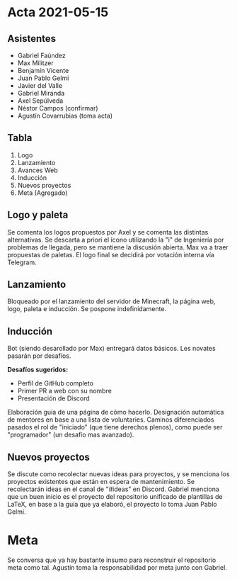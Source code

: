 # Acta 2021-05-15
## Asistentes
- Gabriel Faúndez
- Max Militzer
- Benjamín Vicente
- Juan Pablo Gelmi
- Javier del Valle
- Gabriel Miranda
- Axel Sepúlveda
- Néstor Campos (confirmar)
- Agustín Covarrubias (toma acta)

## Tabla
1. Logo
2. Lanzamiento
3. Avances Web
4. Inducción
5. Nuevos proyectos
6. Meta (Agregado)

## Logo y paleta
Se comenta los logos propuestos por Axel y se comenta las distintas alternativas. Se descarta a priori el ícono utilizando la "i" de Ingeniería por problemas de llegada, pero se mantiene la discusión abierta.
Max va a traer propuestas de paletas. El logo final se decidirá por votación interna vía Telegram.

## Lanzamiento
Bloqueado por el lanzamiento del servidor de Minecraft, la página web, logo, paleta e inducción. Se pospone indefinidamente.

## Inducción
Bot (siendo desarollado por Max) entregará datos básicos. Les novates pasarán por desafíos.

**Desafíos sugeridos:**
- Perfil de GitHub completo
- Primer PR a web con su nombre
- Presentación de Discord

Elaboración guía de una página de cómo hacerlo. Designación automática de mentores en base a una lista de voluntaries. Caminos diferenciados pasados el rol de "iniciado" (que tiene derechos plenos), como puede ser "programador" (un desafío mas avanzado).

## Nuevos proyectos
Se discute como recolectar nuevas ideas para proyectos, y se menciona los proyectos existentes que están en espera de mantenimiento. Se recolectarán ideas en el canal de "#ideas" en Discord.
Gabriel menciona que un buen inicio es el proyecto del repositorio unificado de plantillas de LaTeX, en base a la guía que ya elaboró, el proyecto lo toma Juan Pablo Gelmi.

# Meta
Se conversa que ya hay bastante insumo para reconstruir el repositorio meta como tal. Agustín toma la responsabilidad por meta junto con Gabriel.
